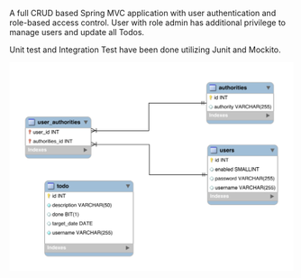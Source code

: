 A full CRUD based Spring MVC application with user authentication and role-based
access control.
User with role admin has additional privilege to manage users and update all Todos.

Unit test and Integration Test have been done utilizing Junit and Mockito.


![ER Diagram](entity_relationship.png)
